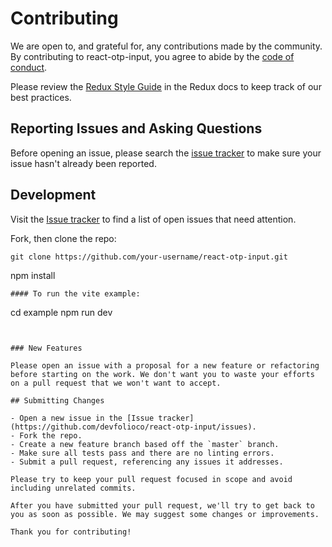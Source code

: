 # Contributing

We are open to, and grateful for, any contributions made by the community. By contributing to react-otp-input, you agree to abide by the [code of conduct](https://github.com/reduxjs/react-redux/blob/master/CODE_OF_CONDUCT.md).

Please review the [Redux Style Guide](https://redux.js.org/style-guide/style-guide) in the Redux docs to keep track of our best practices.

## Reporting Issues and Asking Questions

Before opening an issue, please search the [issue tracker](https://github.com/devfolioco/react-otp-input/issues) to make sure your issue hasn't already been reported.

## Development

Visit the [Issue tracker](https://github.com/devfolioco/react-otp-input/issues) to find a list of open issues that need attention.

Fork, then clone the repo:

```
git clone https://github.com/your-username/react-otp-input.git
```
npm install
```
#### To run the vite example:
```
cd example
npm run dev
```


### New Features

Please open an issue with a proposal for a new feature or refactoring before starting on the work. We don't want you to waste your efforts on a pull request that we won't want to accept.

## Submitting Changes

- Open a new issue in the [Issue tracker](https://github.com/devfolioco/react-otp-input/issues).
- Fork the repo.
- Create a new feature branch based off the `master` branch.
- Make sure all tests pass and there are no linting errors.
- Submit a pull request, referencing any issues it addresses.

Please try to keep your pull request focused in scope and avoid including unrelated commits.

After you have submitted your pull request, we'll try to get back to you as soon as possible. We may suggest some changes or improvements.

Thank you for contributing!